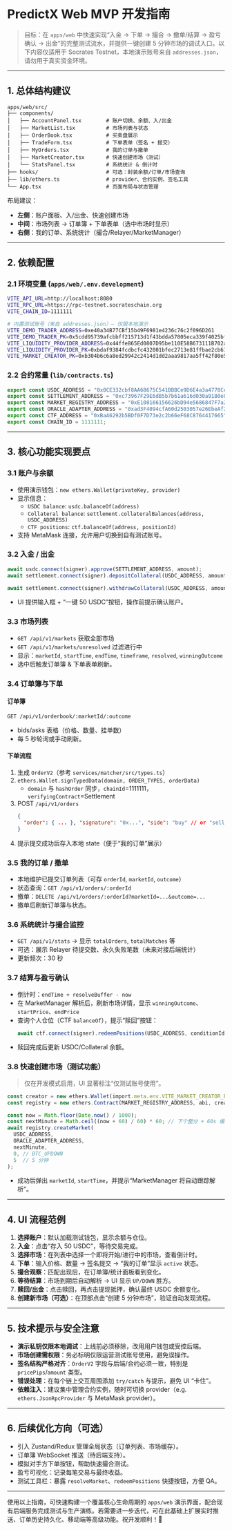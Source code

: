 # PredictX Web MVP 开发指南

> 目标：在 `apps/web` 中快速实现“入金 → 下单 → 撮合 → 撤单/结算 → 盈亏确认 → 出金”的完整测试流水，并提供一键创建 5 分钟市场的调试入口。以下内容仅适用于 Socrates Testnet，本地演示账号来自 `addresses.json`，请勿用于真实资金环境。

---

## 1. 总体结构建议

```
apps/web/src/
├── components/
│   ├── AccountPanel.tsx        # 账户切换、余额、入/出金
│   ├── MarketList.tsx          # 市场列表与状态
│   ├── OrderBook.tsx           # 买卖盘展示
│   ├── TradeForm.tsx           # 下单表单（签名 + 提交）
│   ├── MyOrders.tsx            # 我的订单与撤单
│   ├── MarketCreator.tsx       # 快速创建市场（测试）
│   └── StatsPanel.tsx          # 系统统计 & 倒计时
├── hooks/                      # 可选：封装余额/订单/市场查询
├── lib/ethers.ts               # provider、合约实例、签名工具
└── App.tsx                     # 页面布局与状态管理
```

布局建议：
- **左侧**：账户面板、入/出金、快速创建市场  
- **中间**：市场列表 → 订单簿 + 下单表单（选中市场时显示）  
- **右侧**：我的订单、系统统计（撮合/Relayer/MarketManager）  

---

## 2. 依赖配置

### 2.1 环境变量 (`apps/web/.env.development`)
```bash
VITE_API_URL=http://localhost:8080
VITE_RPC_URL=https://rpc-testnet.socrateschain.org
VITE_CHAIN_ID=1111111

# 内置测试账号（来自 addresses.json）— 仅限本地演示
VITE_DEMO_TRADER_ADDRESS=0xe40a34B77CBf15b49F6981e4236c76c2f096D261
VITE_DEMO_TRADER_PK=0x5cdd95739afcbbff215713d1f43bdda57805eca339f4025bff6f78109d766560
VITE_LIQUIDITY_PROVIDER_ADDRESS=0x44ffe865Ed0807D95be110E58B673111B702a122
VITE_LIQUIDITY_PROVIDER_PK=0xbdaf9384fcdbcfc432001bfec2713e81ffbae2cb617305a8d765f17bfb28ae1c
VITE_MARKET_CREATOR_PK=0xb304b6c6a8ed29942c2414d1dd2aaa9817aa5ff42f80e5634e2b1e1d8fc63f47 # 仅限本地
```

### 2.2 合约常量 (`lib/contracts.ts`)
```ts
export const USDC_ADDRESS = "0x0CE332cbf8AA68675C541BBBCe9D6E4a3a4778Ce";
export const SETTLEMENT_ADDRESS = "0xc73967F29E6dB5b7b61a616d030a9180e8617464";
export const MARKET_REGISTRY_ADDRESS = "0xE108166156626bD94e5686847F7a29E044D2b73c";
export const ORACLE_ADAPTER_ADDRESS = "0xad3F4094cfA60d2503057e26EbeAf241AC7434E8";
export const CTF_ADDRESS = "0xBaA6292b5BDf0F7D73e2c2b66eF68C8764417665";
export const CHAIN_ID = 1111111;
```

---

## 3. 核心功能实现要点

### 3.1 账户与余额
- 使用演示钱包：`new ethers.Wallet(privateKey, provider)`  
- 显示信息：
  - `USDC balance`: `usdc.balanceOf(address)`
  - `Collateral balance`: `settlement.collateralBalances(address, USDC_ADDRESS)`
  - `CTF positions`: `ctf.balanceOf(address, positionId)`
- 支持 MetaMask 连接，允许用户切换到自有测试账号。

### 3.2 入金 / 出金
```ts
await usdc.connect(signer).approve(SETTLEMENT_ADDRESS, amount);
await settlement.connect(signer).depositCollateral(USDC_ADDRESS, amount);

await settlement.connect(signer).withdrawCollateral(USDC_ADDRESS, amount);
```
- UI 提供输入框 + “一键 50 USDC”按钮，操作前提示确认账户。

### 3.3 市场列表
- `GET /api/v1/markets` 获取全部市场  
- `GET /api/v1/markets/unresolved` 过滤进行中  
- 显示：`marketId`, `startTime`, `endTime`, `timeframe`, `resolved`, `winningOutcome`
- 选中后触发订单簿 & 下单表单刷新。

### 3.4 订单簿与下单
#### 订单簿
`GET /api/v1/orderbook/:marketId/:outcome`
- bids/asks 表格（价格、数量、挂单数）  
- 每 5 秒轮询或手动刷新。

#### 下单流程
1. 生成 `OrderV2`（参考 `services/matcher/src/types.ts`）
2. `ethers.Wallet.signTypedData(domain, ORDER_TYPES, orderData)`  
   - `domain` 与 `hashOrder` 同步，`chainId`=1111111，`verifyingContract`=Settlement
3. POST `/api/v1/orders`  
   ```json
   {
     "order": { ... }, "signature": "0x...", "side": "buy" // or "sell"
   }
   ```
4. 提示提交成功后存入本地 state（便于“我的订单”展示）

### 3.5 我的订单 / 撤单
- 本地维护已提交订单列表（可存 `orderId`, `marketId`, `outcome`）  
- 状态查询：`GET /api/v1/orders/:orderId`  
- 撤单：`DELETE /api/v1/orders/:orderId?marketId=...&outcome=...`  
- 撤单后刷新订单簿与状态。

### 3.6 系统统计与撮合监控
- `GET /api/v1/stats` → 显示 `totalOrders`, `totalMatches` 等  
- 可选：展示 Relayer 待提交数、永久失败笔数（未来对接后端统计）
- 更新频次：30 秒

### 3.7 结算与盈亏确认
- 倒计时：`endTime + resolveBuffer - now`  
- 在 MarketManager 解析后，刷新市场详情，显示 `winningOutcome`、`startPrice`、`endPrice`
- 查询个人仓位（CTF `balanceOf`），提示“赎回”按钮：
  ```ts
  await ctf.connect(signer).redeemPositions(USDC_ADDRESS, conditionId, [1, 2]);
  ```
- 赎回完成后更新 USDC/Collateral 余额。

### 3.8 快速创建市场（测试功能）
> 仅在开发模式启用，UI 显著标注“仅测试账号使用”。

```ts
const creator = new ethers.Wallet(import.meta.env.VITE_MARKET_CREATOR_PK, provider);
const registry = new ethers.Contract(MARKET_REGISTRY_ADDRESS, abi, creator);

const now = Math.floor(Date.now() / 1000);
const nextMinute = Math.ceil((now + 60) / 60) * 60; // 下个整分 + 60s 缓冲
await registry.createMarket(
  USDC_ADDRESS,
  ORACLE_ADAPTER_ADDRESS,
  nextMinute,
  0, // BTC_UPDOWN
  5  // 5 分钟
);
```
- 成功后弹出 `marketId`, `startTime`，并提示“MarketManager 将自动跟踪解析”。

---

## 4. UI 流程范例

1. **选择账户**：默认加载测试钱包，显示余额与仓位。  
2. **入金**：点击“存入 50 USDC”，等待交易完成。  
3. **选择市场**：在列表中选择一个即将开始/进行中的市场，查看倒计时。  
4. **下单**：输入价格、数量 → 签名提交 → “我的订单”显示 `active` 状态。  
5. **撮合观察**：匹配出现后，在订单簿/统计面板看到变化。  
6. **等待结算**：市场到期后自动解析 → UI 显示 `UP/DOWN` 胜方。  
7. **赎回/出金**：点击赎回，再点击提现抵押，确认最终 USDC 余额变化。  
8. **创建新市场（可选）**：在顶部点击“创建 5 分钟市场”，验证自动发现流程。

---

## 5. 技术提示与安全注意

- **演示私钥仅限本地调试**：上线前必须移除，改用用户钱包或受控后端。
- **市场创建需权限**：务必标明仅限运营测试账号使用，避免误操作。
- **签名结构严格对齐**：`OrderV2` 字段与后端/合约必须一致，特别是 `pricePips`/`amount` 类型。
- **错误处理**：在每个链上交互周围添加 `try/catch` 与提示，避免 UI “卡住”。
- **依赖注入**：建议集中管理合约实例，随时可切换 provider（e.g. `ethers.JsonRpcProvider` 与 MetaMask provider）。

---

## 6. 后续优化方向（可选）

- 引入 Zustand/Redux 管理全局状态（订单列表、市场缓存）。
- 订单簿 WebSocket 推送（待后端支持）。
- 模拟对手方下单按钮，帮助快速撮合测试。
- 盈亏可视化：记录每笔交易与最终收益。
- 测试工具栏：暴露 `resolveMarket`、`redeemPositions` 快捷按钮，方便 QA。

---

使用以上指南，可快速构建一个覆盖核心生命周期的 `apps/web` 演示界面，配合现有后端服务完成测试与生产演练。若需要进一步迭代，可在此基础上扩展实时推送、订单历史持久化、移动端等高级功能。祝开发顺利！🚀
